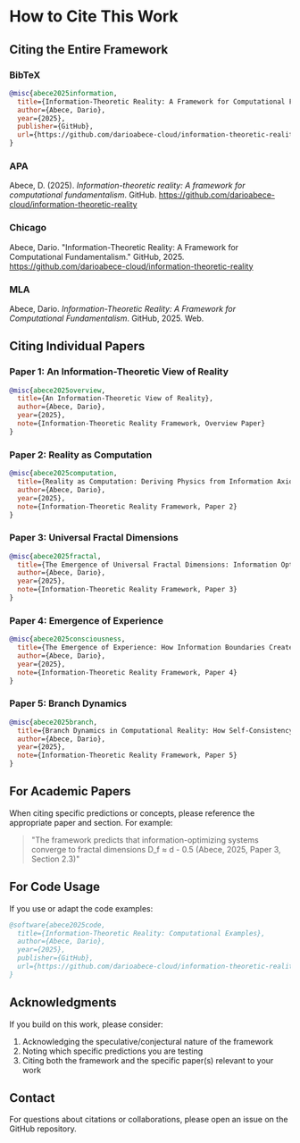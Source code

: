 # How to Cite This Work

## Citing the Entire Framework

### BibTeX
```bibtex
@misc{abece2025information,
  title={Information-Theoretic Reality: A Framework for Computational Fundamentalism},
  author={Abece, Dario},
  year={2025},
  publisher={GitHub},
  url={https://github.com/darioabece-cloud/information-theoretic-reality}
}
```

### APA
Abece, D. (2025). *Information-theoretic reality: A framework for computational fundamentalism*. GitHub. https://github.com/darioabece-cloud/information-theoretic-reality

### Chicago
Abece, Dario. "Information-Theoretic Reality: A Framework for Computational Fundamentalism." GitHub, 2025. https://github.com/darioabece-cloud/information-theoretic-reality

### MLA
Abece, Dario. *Information-Theoretic Reality: A Framework for Computational Fundamentalism*. GitHub, 2025. Web.

## Citing Individual Papers

### Paper 1: An Information-Theoretic View of Reality
```bibtex
@misc{abece2025overview,
  title={An Information-Theoretic View of Reality},
  author={Abece, Dario},
  year={2025},
  note={Information-Theoretic Reality Framework, Overview Paper}
}
```

### Paper 2: Reality as Computation
```bibtex
@misc{abece2025computation,
  title={Reality as Computation: Deriving Physics from Information Axioms},
  author={Abece, Dario},
  year={2025},
  note={Information-Theoretic Reality Framework, Paper 2}
}
```

### Paper 3: Universal Fractal Dimensions
```bibtex
@misc{abece2025fractal,
  title={The Emergence of Universal Fractal Dimensions: Information Optimization in Physical Systems},
  author={Abece, Dario},
  year={2025},
  note={Information-Theoretic Reality Framework, Paper 3}
}
```

### Paper 4: Emergence of Experience
```bibtex
@misc{abece2025consciousness,
  title={The Emergence of Experience: How Information Boundaries Create Consciousness},
  author={Abece, Dario},
  year={2025},
  note={Information-Theoretic Reality Framework, Paper 4}
}
```

### Paper 5: Branch Dynamics
```bibtex
@misc{abece2025branch,
  title={Branch Dynamics in Computational Reality: How Self-Consistency Creates Observation},
  author={Abece, Dario},
  year={2025},
  note={Information-Theoretic Reality Framework, Paper 5}
}
```

## For Academic Papers

When citing specific predictions or concepts, please reference the appropriate paper and section. For example:

> "The framework predicts that information-optimizing systems converge to fractal dimensions D_f ≈ d - 0.5 (Abece, 2025, Paper 3, Section 2.3)"

## For Code Usage

If you use or adapt the code examples:

```bibtex
@software{abece2025code,
  title={Information-Theoretic Reality: Computational Examples},
  author={Abece, Dario},
  year={2025},
  publisher={GitHub},
  url={https://github.com/darioabece-cloud/information-theoretic-reality/tree/main/code}
}
```

## Acknowledgments

If you build on this work, please consider:
1. Acknowledging the speculative/conjectural nature of the framework
2. Noting which specific predictions you are testing
3. Citing both the framework and the specific paper(s) relevant to your work

## Contact

For questions about citations or collaborations, please open an issue on the GitHub repository.